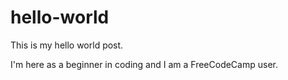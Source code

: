 # hello-world
This is my hello world post.

I'm here as a beginner in coding and I am a FreeCodeCamp user.
